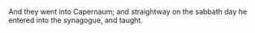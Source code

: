And they went into Capernaum; and straightway on the sabbath day he entered into the synagogue, and taught.
